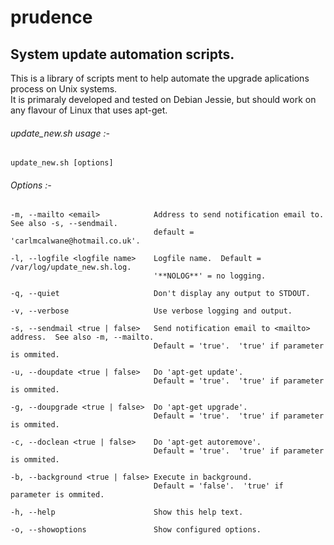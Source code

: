 # prudence

## System update automation scripts.
This is a library of scripts ment to help automate the upgrade aplications process on Unix systems.  
It is primaraly developed and tested on Debian Jessie, but should work on any flavour of Linux that uses apt-get.  

###### update_new.sh usage :- 
	update_new.sh [options]
###### Options :- 

	-m, --mailto <email>            Address to send notification email to.  See also -s, --sendmail.
    								default = 'carlmcalwane@hotmail.co.uk'.

	-l, --logfile <logfile name>	Logfile name.  Default =  /var/log/update_new.sh.log.  
									'**NOLOG**' = no logging.

	-q, --quiet                     Don't display any output to STDOUT.

	-v, --verbose                   Use verbose logging and output.

	-s, --sendmail <true | false>   Send notification email to <mailto> address.  See also -m, --mailto.
									Default = 'true'.  'true' if parameter is ommited.

	-u, --doupdate <true | false>   Do 'apt-get update'.  
									Default = 'true'.  'true' if parameter is ommited.

	-g, --doupgrade <true | false>  Do 'apt-get upgrade'.
									Default = 'true'.  'true' if parameter is ommited.

	-c, --doclean <true | false>    Do 'apt-get autoremove'.
									Default = 'true'.  'true' if parameter is ommited.

	-b, --background <true | false> Execute in background.
									Default = 'false'.  'true' if parameter is ommited.

	-h, --help                      Show this help text.

	-o, --showoptions               Show configured options.
